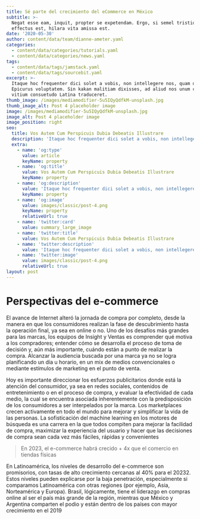```yaml
---
title: Sé parte del crecimiento del eCommerce en México
subtitle: >-
  Negat esse eam, inquit, propter se expetendam. Ergo, si semel tristior
  effectus est, hilara vita amissa est.
date: '2020-05-30'
author: content/data/team/dianne-ameter.yaml
categories:
  - content/data/categories/tutorials.yaml
  - content/data/categories/news.yaml
tags:
  - content/data/tags/jamstack.yaml
  - content/data/tags/sourcebit.yaml
excerpt: >-
  Itaque hoc frequenter dici solet a vobis, non intellegere nos, quam dicat
  Epicurus voluptatem. Sin kakan malitiam dixisses, ad aliud nos unum certum
  vitium consuetudo Latina traduceret.
thumb_image: /images/mediamodifier-5u5IQyQdfkM-unsplash.jpg
thumb_image_alt: Post 4 placeholder image
image: /images/mediamodifier-5u5IQyQdfkM-unsplash.jpg
image_alt: Post 4 placeholder image
image_position: right
seo:
  title: Vos Autem Cum Perspicuis Dubia Debeatis Illustrare
  description: 'Itaque hoc frequenter dici solet a vobis, non intellegere nos'
  extra:
    - name: 'og:type'
      value: article
      keyName: property
    - name: 'og:title'
      value: Vos Autem Cum Perspicuis Dubia Debeatis Illustrare
      keyName: property
    - name: 'og:description'
      value: 'Itaque hoc frequenter dici solet a vobis, non intellegere nos'
      keyName: property
    - name: 'og:image'
      value: images/classic/post-4.png
      keyName: property
      relativeUrl: true
    - name: 'twitter:card'
      value: summary_large_image
    - name: 'twitter:title'
      value: Vos Autem Cum Perspicuis Dubia Debeatis Illustrare
    - name: 'twitter:description'
      value: 'Itaque hoc frequenter dici solet a vobis, non intellegere nos'
    - name: 'twitter:image'
      value: images/classic/post-4.png
      relativeUrl: true
layout: post
---
```

# Perspectivas del e-commerce

El avance de Internet alteró la jornada de
compra por completo, desde la manera en que
los consumidores realizan la fase de descubrimiento hasta la operación final, ya sea en
online o no. Uno de los desafíos más grandes
para las marcas, los equipos de Insight y Ventas
es comprender qué motiva a los compradores;
entender cómo se desarrolla el proceso de
toma de decisión y, aún más importante,
cuándo están a punto de realizar la compra.
Alcanzar la audiencia buscada por una marca ya
no se logra planificando un día u horario, en un
mix de medios convencionales o mediante
estímulos de marketing en el punto de venta.

Hoy es importante direccionar los esfuerzos
publicitarios donde está la atención del
consumidor, ya sea en redes sociales,
contenidos de entretenimiento o en el proceso
de compra, y evaluar la efectividad de cada
medio, la cual se encuentra asociada
inherentemente con la predisposición de los
consumidores a ser interpelados por la marca.
Los marketplaces crecen activamente en todo el
mundo para mejorar y simplificar la vida de las
personas. La sofisticación del machine learning
en los motores de búsqueda es una carrera en
la que todos compiten para mejorar la facilidad
de compra, maximizar la experiencia del usuario
y hacer que las decisiones de compra sean
cada vez más fáciles, rápidas y convenientes

> En 2023, el e-commerce
> habrá crecido + 4x
> que el comercio en tiendas físicas
>

En Latinoamérica, los niveles de desarrollo del
e-commerce son promisorios, con tasas de alto
crecimiento cercanas al 40% para el 20232.
Estos niveles pueden explicarse por la baja
penetración, especialmente si comparamos
Latinoamérica con otras regiones (por ejemplo,
Asia, Norteamérica y Europa). Brasil,
lógicamente, tiene el liderazgo en compras
online al ser el país más grande de la región,
mientras que México y Argentina comparten el
podio y están dentro de los países con mayor
crecimiento en el 2019





